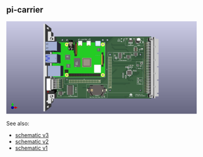 ## pi-carrier

![Image of latest](eurocard.png)

See also:
* [schematic v3](schematic_v3.pdf)
* [schematic v2](schematic_v2.pdf)
* [schematic v1](schematic_v1.pdf)

